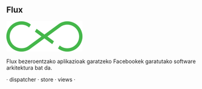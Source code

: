 ## Flux

![flux](media/images/flux.png)

Flux bezeroentzako aplikazioak garatzeko Facebookek garatutako software arkitektura bat da.

· dispatcher · store · views · 